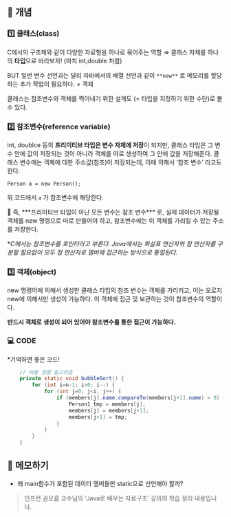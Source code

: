 ## 🔗 개념

### 1️⃣ 클래스(class)

C에서의 구조체와 같이 다양한 자료형을 하나로 묶어주는 역할
⇒ 클래스 자체를 하나의 **타입**으로 바라보자! (마치 int,double 처럼)

BUT 일반 변수 선언과는 달리 자바에서의 배열 선언과 같이 `**new**` 로 메모리를 할당하는 추가 작업이 필요하다.  = 객체

클래스는 참조변수와 객체를 찍어내기 위한 설계도 (= 타입을 지정하기 위한 수단)로 볼 수 있다.

### 2️⃣ 참조변수(reference variable)

int, doublce 등의 **프리미티브 타입은 변수 자체에 저장**이 되지만, 클래스 타입은 그 변수 안에 값이 저장되는 것이 아니라 객체를 따로 생성하여 그 안에 값을 저장해준다. 클래스 변수에는 객체에 대한 주소값(참조)이 저장되는데, 이에 의해서 ‘참조 변수’ 라고도 한다.

`Person a = new Person();`

위 코드에서 `a` 가 참조변수에 해당한다.

<aside>
📍 즉, ***프리미티브 타입이 아닌 모든 변수는 참조 변수*** 로, 실제 데이터가 저장될 객체를 new 명령으로 따로 만들어야 하고, 참조변수에는 이 객체를 가리킬 수 있는 주소를 저장한다.

</aside>

**C에서는 참조변수를 포인터라고 부른다. Java에서는 화살표 연산자와 점 연산자를 구분할 필요없이 모두 점 연산자로 멤버에 접근하는 방식으로 통일된다.*

### 3️⃣ 객체(object)

new 명령어에 의해서 생성한 클래스 타입의 참조 변수는 객체를 가리키고, 이는 오로지 new에 의해서만 생성이 가능하다. 이 객체에 접근 및 보관하는 것이 참조변수의 역할이다.

**반드시 객체로 생성이 되어 있어야 참조변수를 통한 접근이 가능하다.**

### 💻 CODE

*기억하면 좋은 코드!

```java
    // 버블 정렬 알고리즘
    private static void bubbleSort() {
        for (int i=n-1; i>0; i--) {
            for (int j=0; j<i; j++) {
                if (members[j].name.compareTo(members[j+1].name) > 0) {
                    Person1 tmp = members[j];
                    members[j] = members[j+1];
                    members[j+1] = tmp;
                }
            }
        }
    }
```

## 📓 메모하기

- 왜 main함수가 포함된 데이터 멤버들만 static으로 선언해야 할까?

> 인프런 권오흠 교수님의 ‘Java로 배우는 자료구조’ 강의의 학습 정리 내용입니다.
>